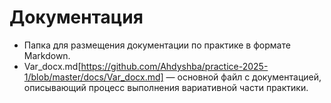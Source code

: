 # Документация

- Папка для размещения документации по практике в формате Markdown.
- Var_docx.md[https://github.com/Ahdyshba/practice-2025-1/blob/master/docs/Var_docx.md] — основной файл с документацией, описывающий процесс выполнения вариативной части практики.
